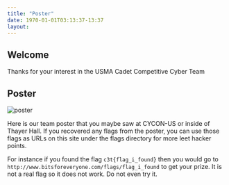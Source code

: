 ```yaml
---
title: "Poster"
date: 1970-01-01T03:13:37-13:37
layout:
---
```


## Welcome

Thanks for your interest in the USMA Cadet Competitive Cyber Team

## Poster

![poster](/img/poster.png)

Here is our team poster that you maybe saw at CYCON-US or inside of Thayer Hall.
If you recovered any flags from the poster, you can use those flags as URLs on this site
under the flags directory for more leet hacker points.

For instance if you found the flag `c3t{flag_i_found}` then you would 
go to `http://www.bitsforeveryone.com/flags/flag_i_found`
to get your prize. It is not a real flag so it does not work. Do not even try it.


